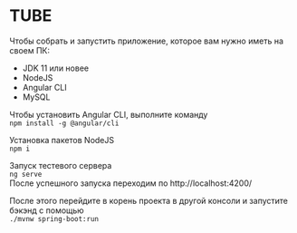 # TUBE

Чтобы собрать и запустить приложение, которое вам нужно иметь на своем ПК:

* JDK 11 или новее 
* NodeJS 
* Angular CLI 
* MySQL 

Чтобы установить Angular CLI, выполните команду
<br> `npm install -g @angular/cli` </br>

Установка пакетов NodeJS 
<br> `npm i` </br>

Запуск тестевого сервера
<br> `ng serve` </br>
После успешного запуска переходим по http://localhost:4200/

После этого перейдите в корень проекта в другой консоли и запустите бэкэнд с помощью
<br> `./mvnw spring-boot:run` </br>
